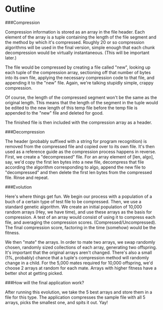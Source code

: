 Outline
=========================

###Compression

Compression information is stored as an array in the file header. Each element of the array is a tuple containing the length of the file segment and the method by which it's compressed. Roughly 20 or so compression algorithms will be used in the final version, simple enough that each chunk decompression would be virtually instantaneous. (This will be important later.)

The file would be compressed by creating a file called "new", looking up each tuple of the compression array, sectioning off that number of bytes into its own file, applying the necessary compression code to that file, and appending it to the "new" file. Again, we're talking stupidly simple, crappy compression.

Of course, the length of the compressed segment won't be the same as the original length. This means that the length of the segment in the tuple would be edited to the new length of this temp file before the temp file is appended to the "new" file and deleted for good.

The finished file is then included with the compression array as a header.
    
###Decompression
  
The header (probably suffixed with a string for program recognition) is removed from the compressed file and copied over to its own file. It's then used as a reference guide as the compression process happens in reverse. First, we create a "decompressed" file. For an array element of [len, algo], say, we'd copy the first len bytes into a new file, decompress that file according the algorithm corresponding to algo, append the new file to "decompressed" and then delete the first len bytes from the compressed file. Rinse and repeat.
    
###Evolution

Here's where things get fun. We begin our process with a population of a buch of a certain type of test file to be compressed. Then, we use a standard genetic algorithm. We create an initial population of 10,000 random arrays (Hey, we have time), and use these arrays as the basis for compression. A test of an array would consist of using it to compress each file, and averaging the compression scores. (Compressed/Uncompressed). The final compression score, factoring in the time (somehow) would be the fitness.

We then "mate" the arrays. In order to mate two arrays, we swap randomly chosen, randomly sized collections of each array, generating two offspring. It's important that the original arrays aren't changed. There's also a small (1%, probably) chance that a tuple's compression method will randomly change in a child. For the 5,000 mates required for 10,000 offspring, we'd choose 2 arrays at random for each mate. Arrays with higher fitness have a better shot at getting picked.

###How will the final application work?

After running this evolution, we take the 5 best arrays and store them in a file for this type. The application compresses the sample file with all 5 arrays, picks the smallest one, and spits it out. Yay!
